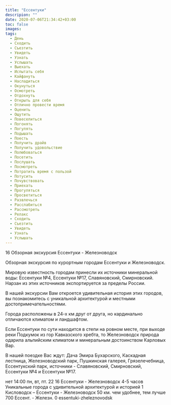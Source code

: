 ```yaml
---
title: "Ессентуки"
descripion: ""
date: 2020-07-06T21:34:42+03:00
toc: false
images:
tags:
  - День
  - Сходить
  - Съезтить
  - Увидеть
  - Узнать
  - Услышать  
  - Выехать
  - Испытать себя
  - Кайфануть
  - Насладиться
  - Окунуться
  - Осмотреть
  - Отдохнуть
  - Открыть для себя
  - Отлично провести время
  - Оценить
  - Ощутить
  - Повеселиться
  - Погонять
  - Погулять
  - Подышать
  - Поесть
  - Получить драйв
  - Получить удовольствие
  - Полюбоваться
  - Посетить
  - Послушать 
  - Посмотреть
  - Потратить время с пользой
  - Потусить
  - Почувствовать
  - Приехать
  - Прогуляться
  - Просветиться
  - Развлечься
  - Расслабиться
  - Рассмотреть
  - Релакс
  - Сходить
  - Съезтить
  - Увидеть
  - Узнать
  - Услышать  
---
```


16 Обзорная экскурсия Ессентуки - Железноводск <p>Обзорная экскурсия по курортным городам Ессентуки и Железноводск. </p> <p>Мировую известность городам принесли их источники минеральной воды: Ессентуки №4, Ессентуки №17, Славяновский, Смирновский. Нарзан из этих источников экспортируется за пределы России. </p> <p>В нашей экскурсии Вам откроется удивительная история этих городов, вы познакомитесь с уникальной архитектурой и местными достопримечательностями. </p> <p>Города расположены в 24-х км друг от друга, но кардинально отличаются климатом и ландшафтом. </p> <p>Если Ессентуки по сути находится в степи на ровном месте, при выходе реки Подкумок из гор Кавказского хребта, то Железноводск природа одарила альпийским климатом и минеральным достоинством Карловых Вар. </p> <p>В нашей поездке Вас ждут: Дача Эмира Бухарского, Каскадная лестница, Железноводский парк, Пушкинская галерея, Грязелечебница, Ессентукский парк, источники - Славяновский, Смирновский, Ессентуки №4 и Ессентуки №17.</p> нет 14:00 пн, вт, пт. 22 16 Ессентуки - Железноводск 4-5 часов Уникальные города с удивительной архитектурой и историей 1 Кисловодск – Ессентуки - Железноводск 50 км. чем удобнее, тем лучше 700 Ессент. - Железн. 0 essentuki-zheleznovodsk
